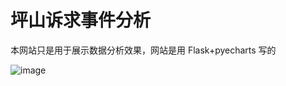 # 坪山诉求事件分析

本网站只是用于展示数据分析效果，网站是用 Flask+pyecharts 写的

![image](https://user-images.githubusercontent.com/19553554/34214999-07cb1f6e-e5df-11e7-97c6-101aa969cce2.png)
